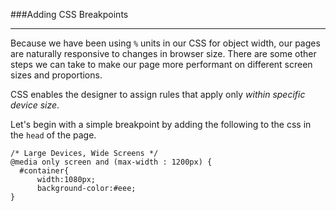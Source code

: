 ###Adding CSS Breakpoints

---

Because we have been using `%` units in our CSS for object width, our pages are naturally responsive to changes in browser size. There are some other steps we can take to make our page more performant on different screen sizes and proportions.

CSS enables the designer to assign rules that apply only *within specific device size*.

Let's begin with a simple breakpoint by adding the following to the css in the `head` of the page. 


```
/* Large Devices, Wide Screens */
@media only screen and (max-width : 1200px) {
  #container{ 
      width:1080px;
      background-color:#eee;
}
```
